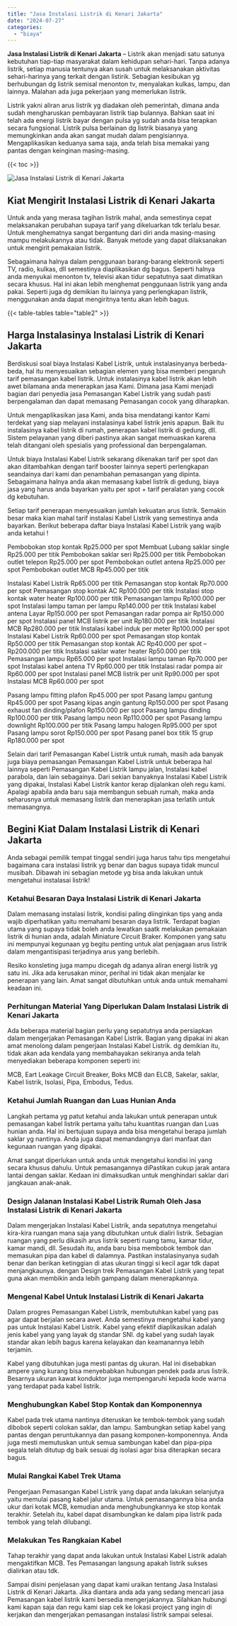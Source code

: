 ```yaml
---
title: "Jasa Instalasi Listrik di Kenari Jakarta"
date: "2024-07-27"
categories: 
  - "biaya"
---
```


**Jasa Instalasi Listrik di Kenari Jakarta** – Listrik akan menjadi satu satunya kebutuhan tiap-tiap masyarakat dalam kehidupan sehari-hari. Tanpa adanya listrik, setiap manusia tentunya akan susah untuk melaksanakan aktivitas sehari-harinya yang terkait dengan listirik. Sebagian kesibukan yg berhubungan dg listrik semisal menonton tv, menyalakan kulkas, lampu, dan lainnya. Malahan ada juga pekerjaan yang memerlukan listrik.

Listrik yakni aliran arus listrik yg diadakan oleh pemerintah, dimana anda sudah mengharuskan pembayaran listrik tiap bulannya. Bahkan saat ini telah ada energi listrik bayar dengan pulsa yg sudah anda bisa terapkan secara fungsional. Listrik pulsa berlainan dg listrik biasanya yang memungkinkan anda akan sangat mudah dalam pengisiannya. Mengaplikasikan keduanya sama saja, anda telah bisa memakai yang pantas dengan keinginan masing-masing.

{{< toc >}}

![Jasa Instalasi Listrik di Kenari Jakarta](/images/instalasi-listrik-murah20.png)

## Kiat Mengirit Instalasi Listrik di Kenari Jakarta

Untuk anda yang merasa tagihan listrik mahal, anda semestinya cepat melaksanakan perubahan supaya tarif yang dikeluarkan tdk terlalu besar. Untuk menghematnya sangat bergantung dari diri anda masing-masing mampu melakukannya atau tidak. Banyak metode yang dapat dilaksanakan untuk mengirit pemakaian listrik.

Sebagaimana halnya dalam penggunaan barang-barang elektronik seperti TV, radio, kulkas, dll semestinya diaplikasikan dg bagus. Seperti halnya anda menyukai menonton tv, televisi akan tidur sepatutnya saat dimatikan secara khusus. Hal ini akan lebih menghemat penggunaan listrik yang anda pakai. Seperti juga dg demikian itu lainnya yang perlengkapan listrik, menggunakan anda dapat mengiritnya tentu akan lebih bagus.

{{< table-tables table="table2" >}}

## Harga Instalasinya Instalasi Listrik di Kenari Jakarta

Berdiskusi soal biaya Instalasi Kabel Listrik, untuk instalasinyanya berbeda-beda, hal itu menyesuaikan sebagian elemen yang bisa memberi pengaruh tarif pemasangan kabel listrik. Untuk instalasinya kabel listrik akan lebih awet bilamana anda menerapkan jasa Kami. Dimana jasa Kami menjadi bagian dari penyedia jasa Pemasangan Kabel Listrik yang sudah pasti berpengalaman dan dapat memasang Pemasangan cocok yang diharapkan.

Untuk mengaplikasikan jasa Kami, anda bisa mendatangi kantor Kami terdekat yang siap melayani instalasinya kabel listrik jenis apapun. Baik itu instalasinya kabel listrik di rumah, penerapan kabel listrik di gedung, dll. Sistem pelayanan yang diberi pastinya akan sangat memuaskan karena telah ditangani oleh spesialis yang professional dan berpengalaman.

Untuk biaya Instalasi Kabel Listrik sekarang dikenakan tarif per spot dan akan ditambahkan dengan tarif booster lainnya seperti perlengkapan seandainya dari kami dan penambahan pemasangan yang dipinta. Sebagaimana halnya anda akan memasang kabel listrik di gedung, biaya jasa yang harus anda bayarkan yaitu per spot + tarif peralatan yang cocok dg kebutuhan.

Setiap tarif penerapan menyesuaikan jumlah kekuatan arus listrik. Semakin besar maka kian mahal tarif instalasi Kabel Listrik yang semestinya anda bayarkan. Berikut beberapa daftar biaya Instalasi Kabel Listrik yang wajib anda ketahui !

Pembobokan stop kontak Rp25.000 per spot Membuat Lubang saklar single Rp25.000 per titik Pembobokan saklar seri Rp25.000 per titik Pembobokan outlet telepon Rp25.000 per spot Pembobokan outlet antena Rp25.000 per spot Pembobokan outlet MCB Rp45.000 per titik

Instalasi Kabel Listrik Rp65.000 per titik Pemasangan stop kontak Rp70.000 per spot Pemasangan stop kontak AC Rp100.000 per titik Instalasi stop kontak water heater Rp100.000 per titik Pemasangan lampu Rp100.000 per spot Instalasi lampu taman per lampu Rp140.000 per titik Instalasi kabel antena Layar Rp150.000 per spot Pemasangan radar pompa air Rp150.000 per spot Instalasi panel MCB listrik per unit Rp180.000 per titik Instalasi MCB Rp280.000 per titik Instalasi kabel induk per meter Rp100.000 per spot Instalasi Kabel Listrik Rp60.000 per spot Pemasangan stop kontak Rp50.000 per titik Pemasangan stop kontak AC Rp40.000 per spot – Rp200.000 per titik Instalasi saklar water heater Rp50.000 per titik Pemasangan lampu Rp65.000 per spot Instalasi lampu taman Rp70.000 per spot Instalasi kabel antena TV Rp60.000 per titik Instalasi radar pompa air Rp60.000 per spot Instalasi panel MCB listrik per unit Rp90.000 per spot Instalasi MCB Rp60.000 per spot

Pasang lampu fitting plafon Rp45.000 per spot Pasang lampu gantung Rp45.000 per spot Pasang kipas angin gantung Rp150.000 per spot Pasang exhaust fan dinding/plafon Rp150.000 per spot Pasang lampu dinding Rp100.000 per titik Pasang lampu neon Rp110.000 per spot Pasang lampu downlight Rp100.000 per titik Pasang lampu halogen Rp95.000 per spot Pasang lampu sorot Rp150.000 per spot Pasang panel box titik 15 grup Rp180.000 per spot

Selain dari tarif Pemasangan Kabel Listrik untuk rumah, masih ada banyak juga biaya pemasangan Pemasangan Kabel Listrik untuk beberapa hal lainnya seperti Pemasangan Kabel Listrik lampu jalan, Instalasi kabel parabola, dan lain sebagainya. Dari sekian banyaknya Instalasi Kabel Listrik yang dipakai, Instalasi Kabel Listrik kantor kerap dijalankan oleh regu kami. Apalagi apabila anda baru saja membangun sebuah rumah, maka anda seharusnya untuk memasang listrik dan menerapkan jasa terlatih untuk memasangnya.

## Begini Kiat Dalam Instalasi Listrik di Kenari Jakarta


Anda sebagai pemilik tempat tinggal sendiri juga harus tahu tips mengetahui bagaimana cara instalasi listrik yg benar dan bagus supaya tidak muncul musibah. Dibawah ini sebagian metode yg bisa anda lakukan untuk mengetahui instalasai listrik!

### Ketahui Besaran Daya Instalasi Listrik di Kenari Jakarta

Dalam memasang instalasi listrik, kondisi paling diinginkan tips yang anda wajib diperhatikan yaitu memahami besaran daya listrik. Terdapat bagian utama yang supaya tidak boleh anda lewatkan saatk melakukan pemakaian listrik di hunian anda, adalah Miniature Circuit Braker. Komponen yang satu ini mempunyai kegunaan yg begitu penting untuk alat penjagaan arus listrik dalam mengantisipasi terjadinya arus yang berlebih.

Resiko konsleting juga mampu dicegah dg adanya aliran energi listrik yg satu ini. Jika ada kerusakan minor, perihal ini tidak akan menjalar ke penerapan yang lain. Amat sangat dibutuhkan untuk anda untuk memahami keadaan ini.

### Perhitungan Material Yang Diperlukan Dalam Instalasi Listrik di Kenari Jakarta

Ada beberapa material bagian perlu yang sepatutnya anda persiapkan dalam mengerjakan Pemasangan Kabel Listrik. Bagian yang dipakai ini akan amat menolong dalam pengerjaan Instalasi Kabel Listrik. dg demikian itu, tidak akan ada kendala yang membahayakan sekiranya anda telah menyediakan beberapa komponen seperti ini:

MCB, Eart Leakage Circuit Breaker, Boks MCB dan ELCB, Sakelar, saklar, Kabel listrik, Isolasi, Pipa, Embodus, Tedus.

### Ketahui Jumlah Ruangan dan Luas Hunian Anda

Langkah pertama yg patut ketahui anda lakukan untuk penerapan untuk pemasangan kabel listrik pertama yaitu tahu kuantitas ruangan dan Luas hunian anda. Hal ini bertujuan supaya anda bisa mengetahui berapa jumlah saklar yg nantinya. Anda juga dapat memandangnya dari manfaat dan kegunaan ruangan yang dipakai.

Amat sangat diperlukan untuk anda untuk mengetahui kondisi ini yang secara khusus dahulu. Untuk pemasangannya diPastikan cukup jarak antara lantai dengan saklar. Kedaan ini dimaksudkan untuk menghindari saklar dari jangkauan anak-anak.

### Design Jalanan Instalasi Kabel Listrik Rumah Oleh Jasa Instalasi Listrik di Kenari Jakarta

Dalam mengerjakan Instalasi Kabel Listrik, anda sepatutnya mengetahui kira-kira ruangan mana saja yang dibutuhkan untuk dialiri listrik. Sebagian ruangan yang perlu dikasih arus listrik seperti ruang tamu, kamar tidur, kamar mandi, dll. Sesudah itu, anda baru bisa membobok tembok dan memasukan pipa dan kabel di dalamnya. Pastikan instalasinyanya sudah benar dan berikan ketinggian di atas ukuran tinggi si kecil agar tdk dapat menjangkaunya. dengan Design trek Pemasangan Kabel Listrik yang tepat guna akan membikin anda lebih gampang dalam menerapkannya.

### Mengenal Kabel Untuk Instalasi Listrik di Kenari Jakarta

Dalam progres Pemasangan Kabel Listrik, membutuhkan kabel yang pas agar dapat berjalan secara awet. Anda semestinya mengetahui kabel yang pas untuk Instalasi Kabel Listrik. Kabel yang efektif diaplikasikan adalah jenis kabel yang yang layak dg standar SNI. dg kabel yang sudah layak standar akan lebih bagus karena kelayakan dan keamanannya lebih terjamin.

Kabel yang dibutuhkan juga mesti pantas dg ukuran. Hal ini disebabkan ampere yang kurang bisa menyebabkan hubungan pendek pada arus listrik. Besarnya ukuran kawat konduktor juga mempengaruhi kepada kode warna yang terdapat pada kabel listrik.

### Menghubungkan Kabel Stop Kontak dan Komponennya

Kabel pada trek utama nantinya diteruskan ke tembok-tembok yang sudah dibobok seperti colokan saklar, dan lampu. Sambungkan setiap kabel yang pantas dengan peruntukannya dan pasang komponen-komponennya. Anda juga mesti memutuskan untuk semua sambungan kabel dan pipa-pipa segala telah ditutup dg baik sesuai dg isolasi agar bisa diterapkan secara bagus.

### Mulai Rangkai Kabel Trek Utama

Pengerjaan Pemasangan Kabel Listrik yang dapat anda lakukan selanjutya yaitu memulai pasang kabel jalur utama. Untuk pemasangannya bisa anda ukur dari kotak MCB, kemudian anda menghubungkannya ke stop kontak terakhir. Setelah itu, kabel dapat disambungkan ke dalam pipa listrik pada tembok yang telah dilubangi.

### Melakukan Tes Rangkaian Kabel

Tahap terakhir yang dapat anda lakukan untuk Instalasi Kabel Listrik adalah mengaktifkan MCB. Tes Pemasangan langsung apakah listrik sukses dialirkan atau tdk.

Sampai disini penjelasan yang dapat kami uraikan tentang Jasa Instalasi Listrik di Kenari Jakarta. Jika diantara anda ada yang sedang mencari jasa Pemasangan kabel listrik kami bersedia mengerjakannya. Silahkan hubungi kami kapan saja dan regu kami siap cek ke lokasi project yang ingin di kerjakan dan mengerjakan pemasangan instalasi listrik sampai selesai.
